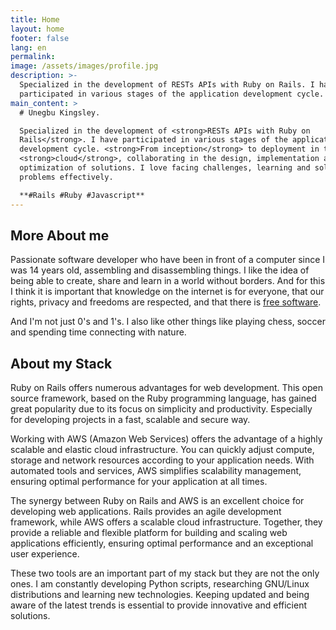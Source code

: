 ```yaml
---
title: Home
layout: home
footer: false
lang: en
permalink: 
image: /assets/images/profile.jpg
description: >-
  Specialized in the development of RESTs APIs with Ruby on Rails. I have
  participated in various stages of the application development cycle.
main_content: >
  # Unegbu Kingsley.

  Specialized in the development of <strong>RESTs APIs with Ruby on
  Rails</strong>. I have participated in various stages of the application
  development cycle. <strong>From inception</strong> to deployment in the
  <strong>cloud</strong>, collaborating in the design, implementation and
  optimization of solutions. I love facing challenges, learning and solving
  problems effectively.

  **#Rails #Ruby #Javascript**
---
```

## More About me

Passionate software developer  who have been in front of a computer since I was 14 years old, assembling and disassembling things. I like the idea of being able to create, share and learn in a world without borders. And for this I think it is important that knowledge on the internet is for everyone, that our rights, privacy and freedoms are respected, and that there is <a target="_blank" href="https://www.fsf.org/" >free software</a>.

And I'm not just 0's and 1's. I also like other things like playing chess, soccer and spending time connecting with nature.

## About my Stack

Ruby on Rails offers numerous advantages for web development. This open source framework, based on the Ruby programming language, has gained great popularity due to its focus on simplicity and productivity. Especially for developing projects in a fast, scalable and secure way.

Working with AWS (Amazon Web Services) offers the advantage of a highly scalable and elastic cloud infrastructure. You can quickly adjust compute, storage and network resources according to your application needs. With automated tools and services, AWS simplifies scalability management, ensuring optimal performance for your application at all times.

The synergy between Ruby on Rails and AWS is an excellent choice for developing web applications. Rails provides an agile development framework, while AWS offers a scalable cloud infrastructure. Together, they provide a reliable and flexible platform for building and scaling web applications efficiently, ensuring optimal performance and an exceptional user experience.

These two tools are an important part of my stack but they are not the only ones. I am constantly developing Python scripts, researching GNU/Linux distributions and learning new technologies. Keeping updated and being aware of the latest trends is essential to provide innovative and efficient solutions.
